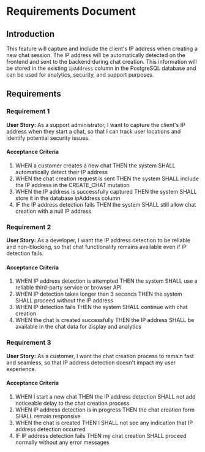 # Requirements Document

## Introduction

This feature will capture and include the client's IP address when creating a new chat session. The IP address will be automatically detected on the frontend and sent to the backend during chat creation. This information will be stored in the existing `ipAddress` column in the PostgreSQL database and can be used for analytics, security, and support purposes.

## Requirements

### Requirement 1

**User Story:** As a support administrator, I want to capture the client's IP address when they start a chat, so that I can track user locations and identify potential security issues.

#### Acceptance Criteria

1. WHEN a customer creates a new chat THEN the system SHALL automatically detect their IP address
2. WHEN the chat creation request is sent THEN the system SHALL include the IP address in the CREATE_CHAT mutation
3. WHEN the IP address is successfully captured THEN the system SHALL store it in the database ipAddress column
4. IF the IP address detection fails THEN the system SHALL still allow chat creation with a null IP address

### Requirement 2

**User Story:** As a developer, I want the IP address detection to be reliable and non-blocking, so that chat functionality remains available even if IP detection fails.

#### Acceptance Criteria

1. WHEN IP address detection is attempted THEN the system SHALL use a reliable third-party service or browser API
2. WHEN IP detection takes longer than 3 seconds THEN the system SHALL proceed without the IP address
3. WHEN IP detection fails THEN the system SHALL continue with chat creation
4. WHEN the chat is created successfully THEN the IP address SHALL be available in the chat data for display and analytics

### Requirement 3

**User Story:** As a customer, I want the chat creation process to remain fast and seamless, so that IP address detection doesn't impact my user experience.

#### Acceptance Criteria

1. WHEN I start a new chat THEN the IP address detection SHALL not add noticeable delay to the chat creation process
2. WHEN IP address detection is in progress THEN the chat creation form SHALL remain responsive
3. WHEN the chat is created THEN I SHALL not see any indication that IP address detection occurred
4. IF IP address detection fails THEN my chat creation SHALL proceed normally without any error messages